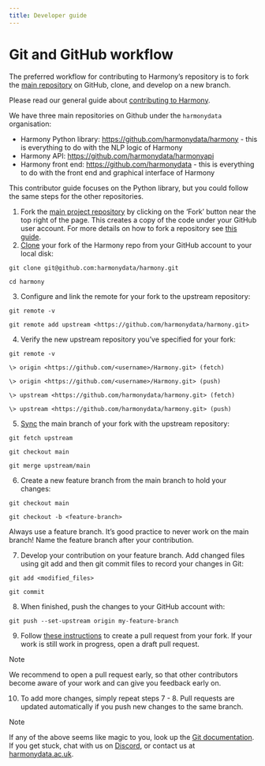 ```yaml
---
title: Developer guide
---
```


# Git and GitHub workflow

The preferred workflow for contributing to Harmony’s repository is to fork the [main repository](https://github.com/harmonydata/harmony/) on GitHub, clone, and develop on a new branch.

Please read our general guide about [contributing to Harmony](/open-source-for-social-science/contributing-to-harmony-nlp-project/). 

We have three main repositories on Github under the `harmonydata` organisation:

* Harmony Python library: https://github.com/harmonydata/harmony - this is everything to do with the NLP logic of Harmony
* Harmony API: https://github.com/harmonydata/harmonyapi
* Harmony front end: https://github.com/harmonydata - this is everything to do with the front end and graphical interface of Harmony

This contributor guide focuses on the Python library, but you could follow the same steps for the other repositories.

1. Fork the [main project repository](https://github.com/harmonydata/harmony) by clicking on the ‘Fork’ button near the top right of the page. This creates a copy of the code under your GitHub user account. For more details on how to fork a repository see [this guide](https://help.github.com/articles/fork-a-repo/).
2. [Clone](https://docs.github.com/en/github/creating-cloning-and-archiving-repositories/cloning-a-repository) your fork of the Harmony repo from your GitHub account to your local disk:

```
git clone git@github.com:harmonydata/harmony.git

cd harmony
```

3. Configure and link the remote for your fork to the upstream repository:

```
git remote -v

git remote add upstream <https://github.com/harmonydata/harmony.git>
```

4. Verify the new upstream repository you’ve specified for your fork:

```
git remote -v

\> origin <https://github.com/<username>/Harmony.git> (fetch)

\> origin <https://github.com/<username>/Harmony.git> (push)

\> upstream <https://github.com/harmonydata/harmony.git> (fetch)

\> upstream <https://github.com/harmonydata/harmony.git> (push)
```

5. [Sync](https://docs.github.com/en/github/collaborating-with-issues-and-pull-requests/syncing-a-fork) the main branch of your fork with the upstream repository:

```
git fetch upstream

git checkout main

git merge upstream/main
```

6. Create a new feature branch from the main branch to hold your changes:

```
git checkout main

git checkout -b <feature-branch>
```

Always use a feature branch. It’s good practice to never work on the main branch! Name the feature branch after your contribution.

7. Develop your contribution on your feature branch. Add changed files using git add and then git commit files to record your changes in Git:

```
git add <modified_files>

git commit
```

8. When finished, push the changes to your GitHub account with:

```
git push --set-upstream origin my-feature-branch
```

9. Follow [these instructions](https://help.github.com/articles/creating-a-pull-request-from-a-fork) to create a pull request from your fork. If your work is still work in progress, open a draft pull request.

Note

We recommend to open a pull request early, so that other contributors become aware of your work and can give you feedback early on.

10. To add more changes, simply repeat steps 7 - 8. Pull requests are updated automatically if you push new changes to the same branch.

Note

If any of the above seems like magic to you, look up the [Git documentation](https://gitscm.com/documentation). If you get stuck, chat with us on [Discord](https://discord.gg/harmonydata), or contact us at [harmonydata.ac.uk](https://harmonydata.ac.uk/contact).
